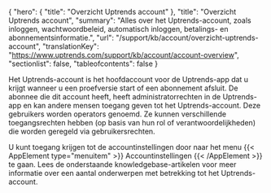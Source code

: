 {
  "hero": {
    "title": "Overzicht Uptrends account"
  },
  "title": "Overzicht Uptrends account",
  "summary": "Alles over het Uptrends-account, zoals inloggen, wachtwoordbeleid, automatisch inloggen, betalings- en abonnementsinformatie.",
  "url": "/support/kb/account/overzicht-uptrends-account",
  "translationKey": "https://www.uptrends.com/support/kb/account/account-overview",
  "sectionlist": false,
  "tableofcontents": false
}

Het Uptrends-account is het hoofdaccount voor de Uptrends-app dat u krijgt wanneer u een proefversie start of een abonnement afsluit. De abonnee die dit account heeft, heeft administratorrechten in de Uptrends-app en kan andere mensen toegang geven tot het Uptrends-account. Deze gebruikers worden operators genoemd. Ze kunnen verschillende toegangsrechten hebben (op basis van hun rol of verantwoordelijkheden) die worden geregeld via gebruikersrechten.

U kunt toegang krijgen tot de accountinstellingen door naar het menu {{< AppElement type="menuitem" >}} Accountinstellingen {{< /AppElement >}} te gaan. Lees de onderstaande knowledgebase-artikelen voor meer informatie over een aantal onderwerpen met betrekking tot het Uptrends-account.
